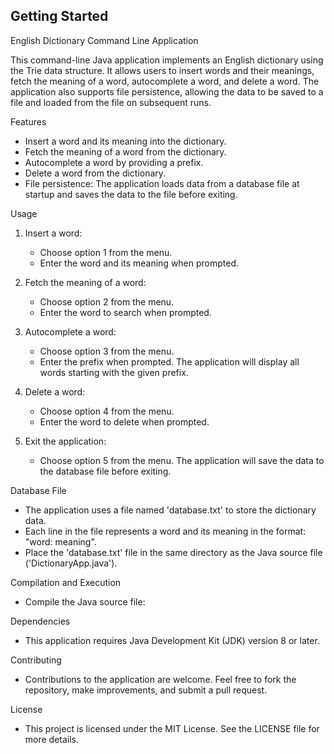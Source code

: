 ## Getting Started
English Dictionary Command Line Application

This command-line Java application implements an English dictionary using the Trie data structure. It allows users to insert words and their meanings, fetch the meaning of a word, autocomplete a word, and delete a word. The application also supports file persistence, allowing the data to be saved to a file and loaded from the file on subsequent runs.

Features
- Insert a word and its meaning into the dictionary.
- Fetch the meaning of a word from the dictionary.
- Autocomplete a word by providing a prefix.
- Delete a word from the dictionary.
- File persistence: The application loads data from a database file at startup and saves the data to the file before exiting.

Usage
1. Insert a word:
   - Choose option 1 from the menu.
   - Enter the word and its meaning when prompted.

2. Fetch the meaning of a word:
   - Choose option 2 from the menu.
   - Enter the word to search when prompted.

3. Autocomplete a word:
   - Choose option 3 from the menu.
   - Enter the prefix when prompted. The application will display all words starting with the given prefix.

4. Delete a word:
   - Choose option 4 from the menu.
   - Enter the word to delete when prompted.

5. Exit the application:
   - Choose option 5 from the menu. The application will save the data to the database file before exiting.

Database File
- The application uses a file named 'database.txt' to store the dictionary data.
- Each line in the file represents a word and its meaning in the format: "word: meaning".
- Place the 'database.txt' file in the same directory as the Java source file ('DictionaryApp.java').

Compilation and Execution
- Compile the Java source file:


Dependencies
- This application requires Java Development Kit (JDK) version 8 or later.

Contributing
- Contributions to the application are welcome. Feel free to fork the repository, make improvements, and submit a pull request.

License
- This project is licensed under the MIT License. See the LICENSE file for more details.

